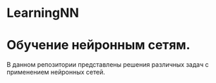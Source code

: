 # LearningNN
# Обучение нейронным сетям. 

В данном репозитории представлены решения различных задач с применением нейронных сетей.
